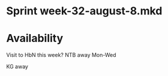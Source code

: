 Sprint week-32-august-8.mkd
===


# Availability

Visit to HbN this week?
NTB away Mon-Wed

KG away
